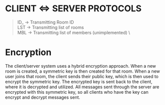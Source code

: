 
# CLIENT <=> SERVER PROTOCOLS
> ID_ -> Transmitting Room ID \
> LST -> Transmitting list of rooms \
> MBL -> Transmitting list of members (unimplemented) \

# Encryption
The client/server system uses a hybrid encryption approach. When a new room is created, a symmetric key is then created for that room. When a new user joins that room, the client sends their public key, which is then used to encrypt the symmetric key. The encrypted key is sent back to the client, where it is decrypted and utilized. All messages sent through the server are encrypted with this symmetric key, so all clients who have the key can encrypt and decrypt messages sent.
